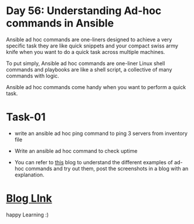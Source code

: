 # Day 56: Understanding Ad-hoc commands in Ansible

Ansible ad hoc commands are one-liners designed to achieve a very specific task they are like quick snippets and your compact swiss army knife when you want to do a quick task across multiple machines.

To put simply, Ansible ad hoc commands are one-liner Linux shell commands and playbooks are like a shell script, a collective of many commands with logic.

Ansible ad hoc commands come handy when you want to perform a quick task.

# Task-01

- write an ansible ad hoc ping command to ping 3 servers from inventory file
- Write an ansible ad hoc command to check uptime

- You can refer to [this](https://www.middlewareinventory.com/blog/ansible-ad-hoc-commands/) blog to understand the different examples of ad-hoc commands and try out them, post the screenshots in a blog with an explanation.

# [Blog LInk](https://devxblog.hashnode.dev/understanding-ad-hoc-commands-in-ansible)

happy Learning :)
